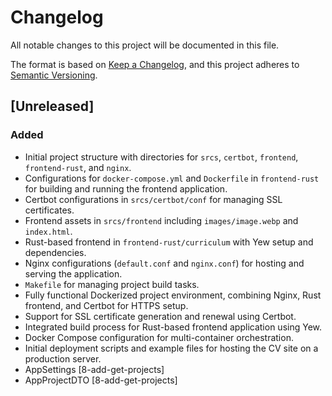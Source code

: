 # Changelog

All notable changes to this project will be documented in this file.

The format is based on [Keep a Changelog](https://keepachangelog.com/en/1.0.0/), and this project adheres to [Semantic Versioning](https://semver.org/spec/v2.0.0.html).

## [Unreleased]

### Added
- Initial project structure with directories for `srcs`, `certbot`, `frontend`, `frontend-rust`, and `nginx`.
- Configurations for `docker-compose.yml` and `Dockerfile` in `frontend-rust` for building and running the frontend application.
- Certbot configurations in `srcs/certbot/conf` for managing SSL certificates.
- Frontend assets in `srcs/frontend` including `images/image.webp` and `index.html`.
- Rust-based frontend in `frontend-rust/curriculum` with Yew setup and dependencies.
- Nginx configurations (`default.conf` and `nginx.conf`) for hosting and serving the application.
- `Makefile` for managing project build tasks.
- Fully functional Dockerized project environment, combining Nginx, Rust frontend, and Certbot for HTTPS setup.
- Support for SSL certificate generation and renewal using Certbot.
- Integrated build process for Rust-based frontend application using Yew.
- Docker Compose configuration for multi-container orchestration.
- Initial deployment scripts and example files for hosting the CV site on a production server.
- AppSettings [8-add-get-projects]
- AppProjectDTO [8-add-get-projects]
